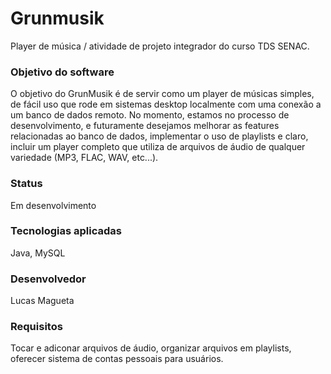 # Grunmusik
Player de música / atividade de projeto integrador do curso TDS SENAC.


### Objetivo do software
O objetivo do GrunMusik é de servir como um player de músicas simples, de fácil uso que rode em sistemas desktop localmente com uma conexão a um banco de dados remoto. No momento, estamos no processo de desenvolvimento, e futuramente desejamos melhorar as features relacionadas ao banco de dados, implementar o uso de playlists e claro, incluir um player completo que utiliza de arquivos de áudio de qualquer variedade (MP3, FLAC, WAV, etc...).

### Status
Em desenvolvimento

### Tecnologias aplicadas
Java, MySQL

### Desenvolvedor
Lucas Magueta

### Requisitos
Tocar e adiconar arquivos de áudio, organizar arquivos em playlists, oferecer sistema de contas pessoais para usuários.
